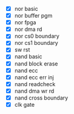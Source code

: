 - [x] nor basic
- [x] nor buffer pgm
- [x] nor fpga
- [x] nor dma rd
- [x] nor cs0 boundary
- [x] nor cs1 boundary
- [x] sw rst
- [x] nand basic
- [x] nand block erase
- [x] nand ecc
- [x] nand ecc err inj
- [x] nand readcheck
- [x] nand dma wr rd
- [x] nand cross boundary
- [x] clk gate
